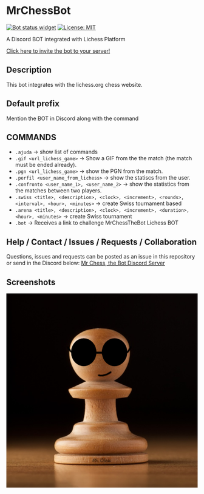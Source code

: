 # MrChessBot

<p>
<a href="https://top.gg/bot/976038110540496976"><img alt="Bot status widget" src="https://top.gg/api/widget/status/976038110540496976.svg"></a>
<a href="https://github.com/UltiRequiem/python-projects-for-intermediates/blob/main/LICENSE"><img alt="License: MIT" src="https://black.readthedocs.io/en/stable/_static/license.svg"></a>
</p>
   
A Discord BOT integrated with Lichess Platform

[Click here to invite the bot to your server!](https://discord.com/api/oauth2/authorize?client_id=976038110540496976&permissions=277566692422&scope=bot)

## Description
This bot integrates with the lichess.org chess website.

## Default prefix
Mention the BOT in Discord along with the command

## COMMANDS 
* `.ajuda` → show list of commands
* `.gif <url_lichess_game>` → Show a GIF from the the match (the match must be ended already).
* `.pgn <url_lichess_game>` → show the PGN from the match.
* `.perfil <user_name_from_lichess>` → show the statiscs from the user.
* `.confronto <user_name_1>, <user_name_2>` → show the statistics from the matches between two players.
* `.swiss <title>, <description>, <clock>, <increment>, <rounds>, <interval>, <hour>, <minutes>` → create Swiss tournament based
* `.arena <title>, <description>, <clock>, <increment>, <duration>, <hour>, <minutes>` → create Swiss tournament
* `.bot` → Receives a link to challenge MrChessTheBot Lichess BOT

## Help / Contact / Issues / Requests / Collaboration
Questions, issues and requests can be posted as an issue in this repository or send in the Discord below:
[Mr Chess, the Bot Discord Server](https://discord.gg/TpDQkekzfX)

## Screenshots
![Mr Chess, the Bot](/media/MrChessBotProfImage.png)
